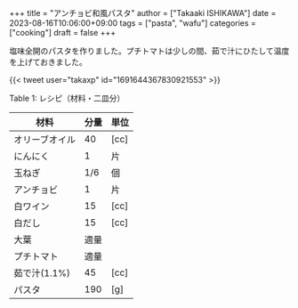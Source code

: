 +++
title = "アンチョビ和風パスタ"
author = ["Takaaki ISHIKAWA"]
date = 2023-08-16T10:06:00+09:00
tags = ["pasta", "wafu"]
categories = ["cooking"]
draft = false
+++

塩味全開のパスタを作りました。プチトマトは少しの間、茹で汁にひたして温度を上げておきました。  

{{< tweet user="takaxp" id="1691644367830921553" >}}  

<div class="table-caption">
  <span class="table-number">Table 1</span>:
  レシピ（材料・二皿分）
</div>

| 材料      | 分量 | 単位 |
|---------|----|----|
| オリーブオイル | 40  | [cc] |
| にんにく  | 1   | 片   |
| 玉ねぎ    | 1/6 | 個   |
| アンチョビ | 1   | 片   |
| 白ワイン  | 15  | [cc] |
| 白だし    | 15  | [cc] |
| 大葉      | 適量 |      |
| プチトマト | 適量 |      |
| 茹で汁(1.1%) | 45  | [cc] |
| パスタ    | 190 | [g]  |
